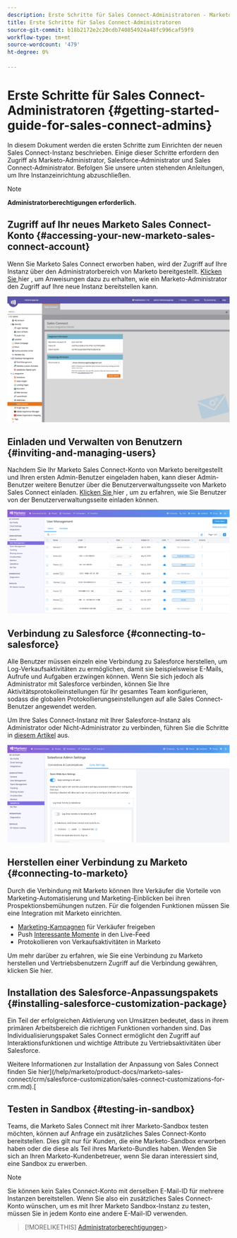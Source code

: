 ```yaml
---
description: Erste Schritte für Sales Connect-Administratoren - Marketo-Dokumente - Produktdokumentation
title: Erste Schritte für Sales Connect-Administratoren
source-git-commit: b18b2172e2c20cdb740854924a48fc996caf59f9
workflow-type: tm+mt
source-wordcount: '479'
ht-degree: 0%

---
```


# Erste Schritte für Sales Connect-Administratoren {#getting-started-guide-for-sales-connect-admins}

In diesem Dokument werden die ersten Schritte zum Einrichten der neuen Sales Connect-Instanz beschrieben. Einige dieser Schritte erfordern den Zugriff als Marketo-Administrator, Salesforce-Administrator und Sales Connect-Administrator. Befolgen Sie unsere unten stehenden Anleitungen, um Ihre Instanzeinrichtung abzuschließen.

>[!NOTE]
>
>**Administratorberechtigungen erforderlich.**

## Zugriff auf Ihr neues Marketo Sales Connect-Konto {#accessing-your-new-marketo-sales-connect-account}

Wenn Sie Marketo Sales Connect erworben haben, wird der Zugriff auf Ihre Instanz über den Administratorbereich von Marketo bereitgestellt. [Klicken Sie ](/help/marketo/product-docs/marketo-sales-connect/getting-started/accessing-your-new-sales-connect-instance.md) hier , um Anweisungen dazu zu erhalten, wie ein Marketo-Administrator den Zugriff auf Ihre neue Instanz bereitstellen kann.

![](assets/getting-started-guide-for-sales-connect-admins-1.png)

## Einladen und Verwalten von Benutzern {#inviting-and-managing-users}

Nachdem Sie Ihr Marketo Sales Connect-Konto von Marketo bereitgestellt und Ihren ersten Admin-Benutzer eingeladen haben, kann dieser Admin-Benutzer weitere Benutzer über die Benutzerverwaltungsseite von Marketo Sales Connect einladen. [Klicken Sie ](/help/marketo/product-docs/marketo-sales-connect/admin/invite-users.md) hier , um zu erfahren, wie Sie Benutzer von der Benutzerverwaltungsseite einladen können.

![](assets/getting-started-guide-for-sales-connect-admins-2.png)

## Verbindung zu Salesforce {#connecting-to-salesforce}

Alle Benutzer müssen einzeln eine Verbindung zu Salesforce herstellen, um Log-Verkaufsaktivitäten zu ermöglichen, damit sie beispielsweise E-Mails, Aufrufe und Aufgaben erzwingen können. Wenn Sie sich jedoch als Administrator mit Salesforce verbinden, können Sie Ihre Aktivitätsprotokolleinstellungen für Ihr gesamtes Team konfigurieren, sodass die globalen Protokollierungseinstellungen auf alle Sales Connect-Benutzer angewendet werden.

Um Ihre Sales Connect-Instanz mit Ihrer Salesforce-Instanz als Administrator oder Nicht-Administrator zu verbinden, führen Sie die Schritte in [diesem Artikel](/help/marketo/product-docs/marketo-sales-connect/crm/salesforce-integration/connect-your-sales-connect-account-to-salesforce.md) aus.

![](assets/getting-started-guide-for-sales-connect-admins-3.png)

## Herstellen einer Verbindung zu Marketo {#connecting-to-marketo}

Durch die Verbindung mit Marketo können Ihre Verkäufer die Vorteile von Marketing-Automatisierung und Marketing-Einblicken bei ihren Prospektionsbemühungen nutzen. Für die folgenden Funktionen müssen Sie eine Integration mit Marketo einrichten.

* [Marketing-Kampagnen](/help/marketo/product-docs/marketo-sales-connect/marketo/make-a-campaign-visible-to-sales-connect-users.md) für Verkäufer freigeben
* Push [Interessante Momente](/help/marketo/product-docs/marketo-sales-connect/marketo/interesting-moments-in-sales-connect.md) in den Live-Feed
* Protokollieren von Verkaufsaktivitäten in Marketo

Um mehr darüber zu erfahren, wie Sie eine Verbindung zu Marketo herstellen und Vertriebsbenutzern Zugriff auf die Verbindung gewähren, klicken Sie hier.

## Installation des Salesforce-Anpassungspakets {#installing-salesforce-customization-package}

Ein Teil der erfolgreichen Aktivierung von Umsätzen bedeutet, dass in ihrem primären Arbeitsbereich die richtigen Funktionen vorhanden sind. Das Individualisierungspaket Sales Connect ermöglicht den Zugriff auf Interaktionsfunktionen und wichtige Attribute zu Vertriebsaktivitäten über Salesforce.

Weitere Informationen zur Installation der Anpassung von Sales Connect finden Sie hier](/help/marketo/product-docs/marketo-sales-connect/crm/salesforce-customization/sales-connect-customizations-for-crm.md).[

## Testen in Sandbox {#testing-in-sandbox}

Teams, die Marketo Sales Connect mit ihrer Marketo-Sandbox testen möchten, können auf Anfrage ein zusätzliches Sales Connect-Konto bereitstellen. Dies gilt nur für Kunden, die eine Marketo-Sandbox erworben haben oder die diese als Teil ihres Marketo-Bundles haben. Wenden Sie sich an Ihren Marketo-Kundenbetreuer, wenn Sie daran interessiert sind, eine Sandbox zu erwerben.

>[!NOTE]
>
>Sie können kein Sales Connect-Konto mit derselben E-Mail-ID für mehrere Instanzen bereitstellen. Wenn Sie also ein zusätzliches Sales Connect-Konto wünschen, um es mit Ihrer Marketo Sandbox-Instanz zu testen, müssen Sie in jedem Konto eine andere E-Mail-ID verwenden.

>[!MORELIKETHIS]
[Administratorberechtigungen](/help/marketo/product-docs/marketo-sales-connect/admin/user-access-details.md)>
>

